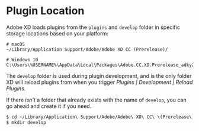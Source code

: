 # Plugin Location

Adobe XD loads plugins from the `plugins` and `develop` folder in specific storage locations based on your platform:

```
# macOS
~/Library/Application Support/Adobe/Adobe XD CC (Prerelease)/

# Windows 10
C:\Users\%USERNAME%\AppData\Local\Packages\Adobe.CC.XD.Prerelease_adky2gkssdxte\LocalState\
```

The `develop` folder is used during plugin development, and is the only folder XD will reload plugins from when you trigger _Plugins | Development | Reload Plugins_.

If there _isn't_ a folder that already exists with the name of `develop`, you can go ahead and create it if you need.

```bash
$ cd ~/Library/Application\ Support/Adobe/Adobe\ XD\ CC\ \(Prerelease\)/
$ mkdir develop
```
